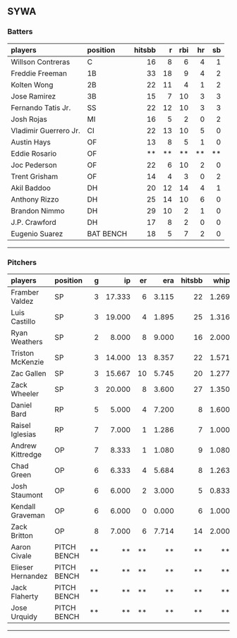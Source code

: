 ## SYWA

### Batters

 
|players               |position  | hitsbb|  r| rbi| hr| sb| 
|:---------------------|:---------|------:|--:|---:|--:|--:| 
|Willson Contreras     |C         |     16|  8|   6|  4|  1| 
|Freddie Freeman       |1B        |     33| 18|   9|  4|  2| 
|Kolten Wong           |2B        |     22| 11|   4|  1|  2| 
|Jose Ramirez          |3B        |     15|  7|  10|  3|  3| 
|Fernando Tatis Jr.    |SS        |     22| 12|  10|  3|  3| 
|Josh Rojas            |MI        |     16|  5|   2|  0|  2| 
|Vladimir Guerrero Jr. |CI        |     22| 13|  10|  5|  0| 
|Austin Hays           |OF        |     13|  8|   5|  1|  0| 
|Eddie Rosario         |OF        |     **| **|  **| **| **| 
|Joc Pederson          |OF        |     22|  6|  10|  2|  0| 
|Trent Grisham         |OF        |     14|  4|   3|  0|  2| 
|Akil Baddoo           |DH        |     20| 12|  14|  4|  1| 
|Anthony Rizzo         |DH        |     25| 14|  10|  6|  0| 
|Brandon Nimmo         |DH        |     29| 10|   2|  1|  0| 
|J.P. Crawford         |DH        |     17|  8|   2|  0|  0| 
|Eugenio Suarez        |BAT BENCH |     18|  5|   7|  2|  0| 


* * *

### Pitchers

 
|players           |position    |  g|     ip| er|   era| hitsbb|  whip| so|  w| sv| 
|:-----------------|:-----------|--:|------:|--:|-----:|------:|-----:|--:|--:|--:| 
|Framber Valdez    |SP          |  3| 17.333|  6| 3.115|     22| 1.269| 14|  2|  0| 
|Luis Castillo     |SP          |  3| 19.000|  4| 1.895|     25| 1.316| 25|  2|  0| 
|Ryan Weathers     |SP          |  2|  8.000|  8| 9.000|     16| 2.000|  6|  0|  0| 
|Triston McKenzie  |SP          |  3| 14.000| 13| 8.357|     22| 1.571| 11|  0|  0| 
|Zac Gallen        |SP          |  3| 15.667| 10| 5.745|     20| 1.277| 20|  0|  0| 
|Zack Wheeler      |SP          |  3| 20.000|  8| 3.600|     27| 1.350| 20|  2|  0| 
|Daniel Bard       |RP          |  5|  5.000|  4| 7.200|      8| 1.600|  6|  1|  2| 
|Raisel Iglesias   |RP          |  7|  7.000|  1| 1.286|      7| 1.000| 10|  1|  3| 
|Andrew Kittredge  |OP          |  7|  8.333|  1| 1.080|      9| 1.080|  9|  1|  0| 
|Chad Green        |OP          |  6|  6.333|  4| 5.684|      8| 1.263|  9|  1|  0| 
|Josh Staumont     |OP          |  6|  6.000|  2| 3.000|      5| 0.833|  6|  1|  0| 
|Kendall Graveman  |OP          |  6|  6.000|  0| 0.000|      6| 1.000| 12|  2|  2| 
|Zack Britton      |OP          |  8|  7.000|  6| 7.714|     14| 2.000|  5|  0|  0| 
|Aaron Civale      |PITCH BENCH | **|     **| **|    **|     **|    **| **| **| **| 
|Elieser Hernandez |PITCH BENCH | **|     **| **|    **|     **|    **| **| **| **| 
|Jack Flaherty     |PITCH BENCH | **|     **| **|    **|     **|    **| **| **| **| 
|Jose Urquidy      |PITCH BENCH | **|     **| **|    **|     **|    **| **| **| **| 


* * *


